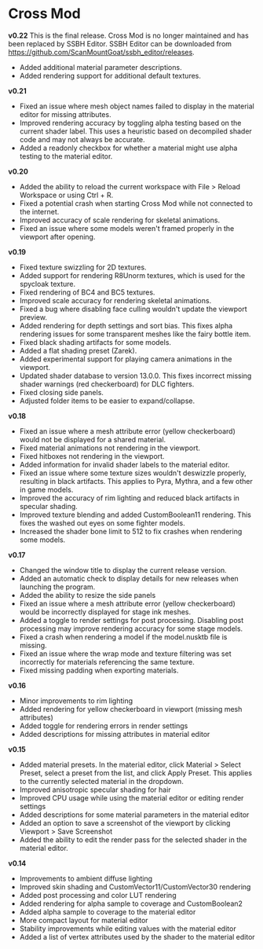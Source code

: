 # Cross Mod
**v0.22**
This is the final release. Cross Mod is no longer maintained and has been replaced by SSBH Editor.
SSBH Editor can be downloaded from https://github.com/ScanMountGoat/ssbh_editor/releases.
* Added additional material parameter descriptions.
* Added rendering support for additional default textures.

**v0.21**
* Fixed an issue where mesh object names failed to display in the material editor for missing attributes.
* Improved rendering accuracy by toggling alpha testing based on the current shader label. This uses a heuristic based on decompiled shader code and may not always be accurate.
* Added a readonly checkbox for whether a material might use alpha testing to the material editor.

**v0.20**
* Added the ability to reload the current workspace with File > Reload Workspace or using Ctrl + R.
* Fixed a potential crash when starting Cross Mod while not connected to the internet.
* Improved accuracy of scale rendering for skeletal animations.
* Fixed an issue where some models weren't framed properly in the viewport after opening.

**v0.19**
* Fixed texture swizzling for 2D textures.
* Added support for rendering R8Unorm textures, which is used for the spycloak texture.
* Fixed rendering of BC4 and BC5 textures.
* Improved scale accuracy for rendering skeletal animations.
* Fixed a bug where disabling face culling wouldn't update the viewport preview.
* Added rendering for depth settings and sort bias. This fixes alpha rendering issues for some transparent meshes like the fairy bottle item.
* Fixed black shading artifacts for some models. 
* Added a flat shading preset (Zarek).
* Added experimental support for playing camera animations in the viewport.
* Updated shader database to version 13.0.0. This fixes incorrect missing shader warnings (red checkerboard) 
for DLC fighters.
* Fixed closing side panels.
* Adjusted folder items to be easier to expand/collapse.

**v0.18**
* Fixed an issue where a mesh attribute error (yellow checkerboard) would not be displayed for a shared material.
* Fixed material animations not rendering in the viewport.
* Fixed hitboxes not rendering in the viewport.
* Added information for invalid shader labels to the material editor.
* Fixed an issue where some texture sizes wouldn't deswizzle properly, resulting in black artifacts. This applies to Pyra, Mythra, and a few other in game models.
* Improved the accuracy of rim lighting and reduced black artifacts in specular shading.
* Improved texture blending and added CustomBoolean11 rendering. This fixes the washed out eyes on some fighter models.
* Increased the shader bone limit to 512 to fix crashes when rendering some models.

**v0.17**
* Changed the window title to display the current release version.
* Added an automatic check to display details for new releases when launching the program.
* Added the ability to resize the side panels
* Fixed an issue where a mesh attribute error (yellow checkerboard) would be incorrectly displayed for stage ink meshes.
* Added a toggle to render settings for post processing. Disabling post processing may improve rendering accuracy for some stage models.
* Fixed a crash when rendering a model if the model.nusktb file is missing.
* Fixed an issue where the wrap mode and texture filtering was set incorrectly for materials referencing the same texture.
* Fixed missing padding when exporting materials.

**v0.16**
* Minor improvements to rim lighting
* Added rendering for yellow checkerboard in viewport (missing mesh attributes)
* Added toggle for rendering errors in render settings
* Added descriptions for missing attributes in material editor

**v0.15**
* Added material presets. In the material editor, click Material > Select Preset, select a preset from the list, and click Apply Preset. This applies to the currently selected material in the dropdown.
* Improved anisotropic specular shading for hair
* Improved CPU usage while using the material editor or editing render settings
* Added descriptions for some material parameters in the material editor
* Added an option to save a screenshot of the viewport by clicking Viewport > Save Screenshot
* Added the ability to edit the render pass for the selected shader in the material editor.

**v0.14**
* Improvements to ambient diffuse lighting
* Improved skin shading and CustomVector11/CustomVector30 rendering
* Added post processing and color LUT rendering
* Added rendering for alpha sample to coverage and CustomBoolean2
* Added alpha sample to coverage to the material editor
* More compact layout for material editor
* Stability improvements while editing values with the material editor
* Added a list of vertex attributes used by the shader to the material editor